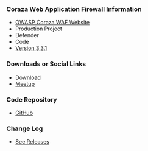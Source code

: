 ### Coraza Web Application Firewall Information
* [OWASP Coraza WAF Website](https://www.coraza.io/)
* <i class="fas fa-flask" style="color:rgb(90,129,175);"></i> Production Project
* <i class="fas fa-shield-alt" style="color:rgb(90,129,175);"></i> Defender
* <i class="fas fa-code" style="color:rgb(90,129,175);"></i> Code
* [Version 3.3.1](https://github.com/corazawaf/coraza/releases/tag/v3.3.1)

### Downloads or Social Links

* [Download](https://github.com/corazawaf/coraza)
* [Meetup](#)

### Code Repository
* [GitHub](https://github.com/corazawaf/coraza)

### Change Log
* [See Releases](https://github.com/corazawaf/coraza/releases)
